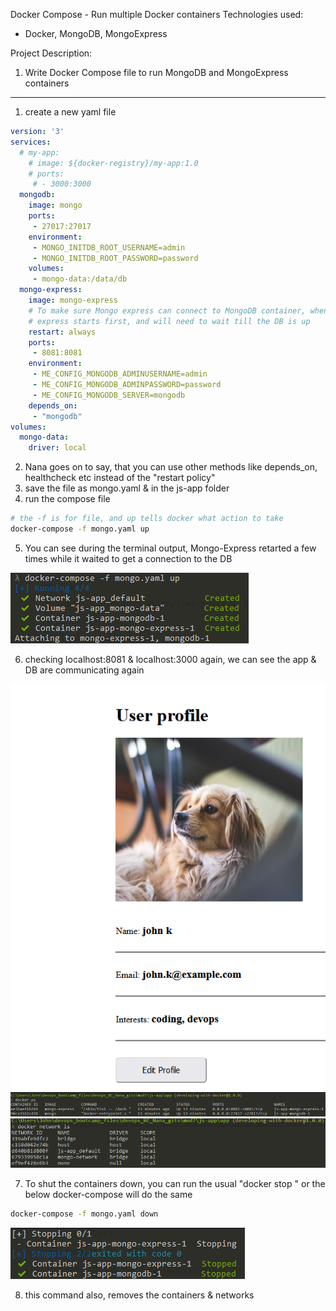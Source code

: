 Docker Compose - Run multiple Docker containers
Technologies used:

- Docker, MongoDB, MongoExpress

Project Description:

1. Write Docker Compose file to run MongoDB and MongoExpress containers

-------------------------------------------------------------------------------

1. create a new yaml file


```yaml
version: '3'
services:
  # my-app:
    # image: ${docker-registry}/my-app:1.0
    # ports:
     # - 3000:3000
  mongodb:
    image: mongo
    ports:
     - 27017:27017
    environment:
     - MONGO_INITDB_ROOT_USERNAME=admin
     - MONGO_INITDB_ROOT_PASSWORD=password
    volumes:
     - mongo-data:/data/db
  mongo-express:
    image: mongo-express
    # To make sure Mongo express can connect to MongoDB container, when we start, this is down to the possibility that Mongo
    # express starts first, and will need to wait till the DB is up
    restart: always
    ports:
     - 8081:8081
    environment:
     - ME_CONFIG_MONGODB_ADMINUSERNAME=admin
     - ME_CONFIG_MONGODB_ADMINPASSWORD=password
     - ME_CONFIG_MONGODB_SERVER=mongodb
    depends_on:
     - "mongodb"
volumes:
  mongo-data:
    driver: local
```

2. Nana goes on to say, that you can use other methods like depends_on, healthcheck etc instead of the "restart policy"
3. save the file as mongo.yaml & in the js-app folder
4. run the compose file

```bash
# the -f is for file, and up tells docker what action to take
docker-compose -f mongo.yaml up
```

5. You can see during the terminal output, Mongo-Express retarted a few times while it waited to get a connection to the DB

![M7image01.png](assets/M7image01.png)

6. checking localhost:8081 & localhost:3000 again, we can see the app & DB are communicating again

![M7image02.png](assets/M7image02.png)
![M7image03.png](assets/M7image03.png)
![M7image04.png](assets/M7image04.png)

7. To shut the containers down, you can run the usual "docker stop " or the below docker-compose will do the same

```bash
docker-compose -f mongo.yaml down
```

![M7image05.png](assets/M7image05.png)

8. this command also, removes the containers & networks








